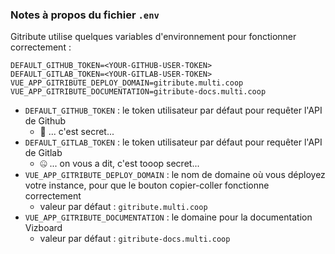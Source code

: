 ### Notes à propos du fichier `.env`

Gitribute utilise quelques variables d'environnement pour fonctionner correctement :

```env
DEFAULT_GITHUB_TOKEN=<YOUR-GITHUB-USER-TOKEN>
DEFAULT_GITLAB_TOKEN=<YOUR-GITLAB-USER-TOKEN>
VUE_APP_GITRIBUTE_DEPLOY_DOMAIN=gitribute.multi.coop
VUE_APP_GITRIBUTE_DOCUMENTATION=gitribute-docs.multi.coop
```

- `DEFAULT_GITHUB_TOKEN` : le token utilisateur par défaut pour requêter l'API de Github
  - 🤫 ... c'est secret...
- `DEFAULT_GITLAB_TOKEN` : le token utilisateur par défaut pour requêter l'API de Gitlab
  - 🤐 ... on vous a dit, c'est tooop secret...
- `VUE_APP_GITRIBUTE_DEPLOY_DOMAIN` : le nom de domaine où vous déployez votre instance, pour que le bouton copier-coller fonctionne correctement
  - valeur par défaut : `gitribute.multi.coop`
- `VUE_APP_GITRIBUTE_DOCUMENTATION` : le domaine pour la documentation Vizboard
  - valeur par défaut : `gitribute-docs.multi.coop`
